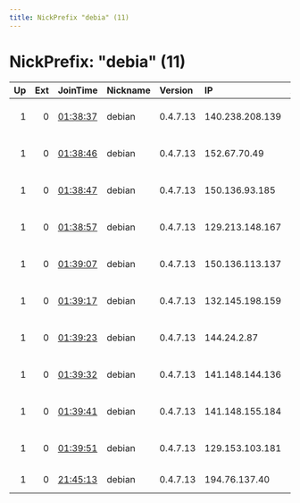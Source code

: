 ```yaml
---
title: NickPrefix "debia" (11)
---
```


# NickPrefix: "debia" (11)

|   Up |   Ext | JoinTime                                                                                              | Nickname   | Version   | IP              | AS               | CC   |   ORp |   Dirp | OS    | Contact                             |   eFamMembers |
|-----:|------:|:------------------------------------------------------------------------------------------------------|:-----------|:----------|:----------------|:-----------------|:-----|------:|-------:|:------|:------------------------------------|--------------:|
|    1 |     0 | [01:38:37](https://nusenu.github.io/OrNetStats/w/relay/A88546EDA88099F32DD2DE40995E8DE16D06BE75.html) | debian     | 0.4.7.13  | 140.238.208.139 | ORACLE-BMC-31898 | us   |   443 |      0 | Linux | @ator: 0xA7B340402Bc98b407f7Da58416 |            10 |
|    1 |     0 | [01:38:46](https://nusenu.github.io/OrNetStats/w/relay/4194E9654E5892AB24AB3251BBFBF719BA59B5BE.html) | debian     | 0.4.7.13  | 152.67.70.49    | ORACLE-BMC-31898 | us   |   443 |      0 | Linux | @ator: 0xA7B340402Bc98b407f7Da58416 |            10 |
|    1 |     0 | [01:38:47](https://nusenu.github.io/OrNetStats/w/relay/BDD6CD063D5E2268F4BDEBB4B94797F85AD4E86A.html) | debian     | 0.4.7.13  | 150.136.93.185  | ORACLE-BMC-31898 | us   |   443 |      0 | Linux | @ator: 0xA7B340402Bc98b407f7Da58416 |            10 |
|    1 |     0 | [01:38:57](https://nusenu.github.io/OrNetStats/w/relay/235A3DDD6D9A3673A92051BD6EBEC45DAAF03BF1.html) | debian     | 0.4.7.13  | 129.213.148.167 | ORACLE-BMC-31898 | us   |   443 |      0 | Linux | @ator: 0xA7B340402Bc98b407f7Da58416 |            10 |
|    1 |     0 | [01:39:07](https://nusenu.github.io/OrNetStats/w/relay/7875E849B16245CBD381E2D36CA9A1B27CDAA8CC.html) | debian     | 0.4.7.13  | 150.136.113.137 | ORACLE-BMC-31898 | us   |   443 |      0 | Linux | @ator: 0xA7B340402Bc98b407f7Da58416 |            10 |
|    1 |     0 | [01:39:17](https://nusenu.github.io/OrNetStats/w/relay/E162BA991EFA0373EBC6D072F9208AF6BFC62E57.html) | debian     | 0.4.7.13  | 132.145.198.159 | ORACLE-BMC-31898 | us   |   443 |      0 | Linux | @ator: 0xA7B340402Bc98b407f7Da58416 |            10 |
|    1 |     0 | [01:39:23](https://nusenu.github.io/OrNetStats/w/relay/914D02CF4D9C52408A2884FB98842E031B696AC7.html) | debian     | 0.4.7.13  | 144.24.2.87     | ORACLE-BMC-31898 | gb   |   443 |      0 | Linux | @ator: 0xA7B340402Bc98b407f7Da58416 |            10 |
|    1 |     0 | [01:39:32](https://nusenu.github.io/OrNetStats/w/relay/0EE6644962F038E357A6E1684360B958ECC058CB.html) | debian     | 0.4.7.13  | 141.148.144.136 | ORACLE-BMC-31898 | us   |   443 |      0 | Linux | @ator: 0xA7B340402Bc98b407f7Da58416 |            10 |
|    1 |     0 | [01:39:41](https://nusenu.github.io/OrNetStats/w/relay/410AA486B57B5855C6C6FFF4C8E6BA3F489455BF.html) | debian     | 0.4.7.13  | 141.148.155.184 | ORACLE-BMC-31898 | us   |   443 |      0 | Linux | @ator: 0xA7B340402Bc98b407f7Da58416 |            10 |
|    1 |     0 | [01:39:51](https://nusenu.github.io/OrNetStats/w/relay/51D3077F8D91028DC0D3A3BB141A10B89313ED27.html) | debian     | 0.4.7.13  | 129.153.103.181 | ORACLE-BMC-31898 | us   |   443 |      0 | Linux | @ator: 0xA7B340402Bc98b407f7Da58416 |            10 |
|    1 |     0 | [21:45:13](https://nusenu.github.io/OrNetStats/w/relay/6A0C7EBC3DFF293EE4F30661FC58E8D1E6872B39.html) | debian     | 0.4.7.13  | 194.76.137.40   | DEDIPATH-LLC     | us   |   443 |      0 | Linux | @ator: 0xA7B340402Bc98b407f7Da58416 |             1 |
